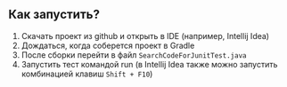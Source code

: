## Как запустить?
1. Скачать проект из github и открыть в IDE (например, Intellij Idea)
1. Дождаться, когда соберется проект в Gradle
1. После сборки перейти в файл `SearchCodeForJunitTest.java`
1. Запустить тест командой run (в Intellij Idea также можно запустить комбинацией клавиш `Shift + F10`)
